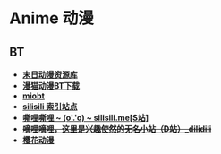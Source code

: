 # Anime 动漫

## BT

- **[末日动漫资源库](https://share.acgnx.se/)**
- **[漫猫动漫BT下载](http://www.comicat.org/)**
- **[miobt](http://www.miobt.com/)**
- **[silisili 索引站点](http://www.silisili.cc/)**
- **[嘶哩嘶哩 ~ (o'.'o) ~ silisili.me[S站]](http://www.silisili.me/)**
- ~~**[嘀哩嘀哩，这里是兴趣使然的无名小站（D站）_dilidili](http://www.dilidili.name/)**~~
- **[樱花动漫](http://www.yhdm.tv/)**